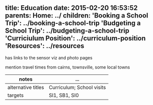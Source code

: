 title: Education
date: 2015-02-20 16:53:52
parents:
  Home: ../
children:
  'Booking a School Trip': ../booking-a-school-trip
  'Budgeting a School Trip': ../budgeting-a-school-trip
  'Curriciulum Position': ../curriculum-position
  'Resources': ../resources
---

has links to the sensor viz and photo pages

mention travel times from cairns, townsville, some local towns

notes | ...
------|-----
alternative titles | Curriculum; School visits
targets | SI1, SB1, SI0
